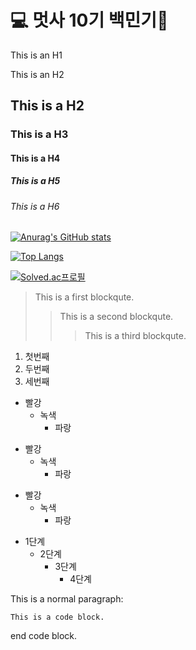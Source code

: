 # 💻 멋사 10기 백민기🦁 

This is an H1

This is an H2


## This is a H2
### This is a H3
#### This is a H4
##### This is a H5
###### This is a H6


[![Anurag's GitHub stats](https://github-readme-stats.vercel.app/api?username=toyo30)](https://github.com/toyo30/github-readme-stats)

[![Top Langs](https://github-readme-stats.vercel.app/api/top-langs/?username=toyo30&layout=compact)](https://github.com/toyo30/github-readme-stats)

[![Solved.ac프로필](http://mazassumnida.wtf/api/v2/generate_badge?boj=toyo30)](https://solved.ac/toyo30)



> This is a first blockqute.
>	> This is a second blockqute.
>	>	> This is a third blockqute.


1. 첫번째
2. 두번째
3. 세번째


* 빨강
  * 녹색
    * 파랑

+ 빨강
  + 녹색
    + 파랑

- 빨강
  - 녹색
    - 파랑


* 1단계
  - 2단계
    + 3단계
      + 4단계

This is a normal paragraph:

    This is a code block.
    
end code block.




